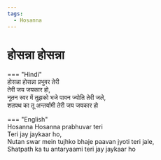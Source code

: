 ```yaml
---
tags:
  - Hosanna
---
```



  
# होसन्ना होसन्ना  

=== "Hindi"  
    होसन्ना होसन्ना प्रभुवर तेरी  
    तेरी जय जयकार हो,  
    नूतन स्वर में तुझको भजे पावन ज्योति तेरी जले,  
    शतपथ का तू अन्तर्यामी तेरी जय जयकार हो  

=== "English"  
    Hosanna Hosanna prabhuvar teri  
    Teri jay jaykaar ho,  
    Nutan swar mein tujhko bhaje paavan jyoti teri jale,  
    Shatpath ka tu antaryaami teri jay jaykaar ho  